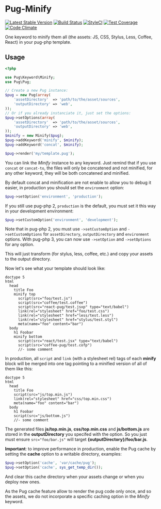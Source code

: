 # Pug-Minify
[![Latest Stable Version](https://poser.pugx.org/pug-php/pug-minify/v/stable.png)](https://packagist.org/packages/pug-php/pug-minify)
[![Build Status](https://travis-ci.org/pug-php/pug-minify.svg?branch=master)](https://travis-ci.org/pug-php/pug-minify)
[![StyleCI](https://styleci.io/repos/64454439/shield?style=flat)](https://styleci.io/repos/64454439)
[![Test Coverage](https://codeclimate.com/github/pug-php/pug-minify/badges/coverage.svg)](https://codecov.io/github/pug-php/pug-minify?branch=master)
[![Code Climate](https://codeclimate.com/github/pug-php/pug-minify/badges/gpa.svg)](https://codeclimate.com/github/pug-php/pug-minify)

One keyword to minify them all (the assets: JS, CSS, Stylus, Less, Coffee,
React) in your pug-php template.

## Usage

```php
<?php

use Pug\Keyword\Minify;
use Pug\Pug;

// Create a new Pug instance:
$pug = new Pug(array(
    'assetDirectory'  => 'path/to/the/asset/sources',
    'outputDirectory' => 'web',
));
// Or if you already instanciate it, just set the options:
$pug->setOptions(array(
    'assetDirectory'  => 'path/to/the/asset/sources',
    'outputDirectory' => 'web',
));
$minify = new Minify($pug);
$pug->addKeyword('minify', $minify);
$pug->addKeyword('concat', $minify);

$pug->render('my/template.pug');
```

You can link the *Minify* instance to any keyword. Just remind that if you
use ```concat``` or ```concat-to```, the files will only be concatened and
not minified, for any other keyword, they will be both concatened and
minified.

By default concat and minification are not enable to allow you to debug it
easier, in production you should set the `environment` option:
```php
$pug->setOption('environment', 'production');
```

If you still use pug-php 2, `production` is the default, you must set it
this way in your development environment:
```php
$pug->setCustomOption('environment', 'development');
```

Note that in pug-php 2, you must use `->setCustomOption` and
`->setCustomOptions` for `assetDirectory`, `outputDirectory`
and `environment` options. With pug-php 3, you can now use
`->setOption` and `->setOptions` for any option.

This will just transform (for stylus, less, coffee, etc.) and copy your
assets to the output directory.

Now let's see what your template should look like:
```pug
doctype 5
html
  head
    title Foo
    minify top
      script(src="foo/test.js")
      script(src="coffee/test.coffee")
      script(src="react-pug/test.jsxp" type="text/babel")
      link(rel="stylesheet" href="foo/test.css")
      link(rel="stylesheet" href="less/test.less")
      link(rel="stylesheet" href="stylus/test.styl")
      meta(name="foo" content="bar")
  body
    h1 Foobar
    minify bottom
      script(src="react/test.jsx" type="text/babel")
      script(src="coffee-pug/test.cofp")
      //- some comment
```

In production, all ```script``` and ```link``` (with a stylesheet rel)
tags of each **minify** block will be merged into one tag pointing to a
minified version of all of them like this:
```pug
doctype 5
html
  head
    title Foo
    script(src="js/top.min.js")
    link(rel="stylesheet" href="css/top.min.css")
    meta(name="foo" content="bar")
  body
    h1 Foobar
    script(src="js/bottom.js")
    //- some comment
```

The generated files **js/top.min.js**, **css/top.min.css** and
**js/bottom.js** are stored in the **outputDirectory** you specifed
with the option. So you just must ensure ```src="foo/bar.js"```
will target **{outputDirectory}/foo/bar.js**.

**Important**: to improve performance in production, enable the
Pug cache by setting the **cache** option to a writable directory,
examples:
```php
$pug->setOption('cache', 'var/cache/pug');
$pug->setOption('cache', sys_get_temp_dir());
```
And clear this cache directory when your assets change or when you
deploy new ones.

As the Pug cache feature allow to render the pug code only once,
and so the assets, we do not incorporate a specific caching option
in the *Minify* keyword.
